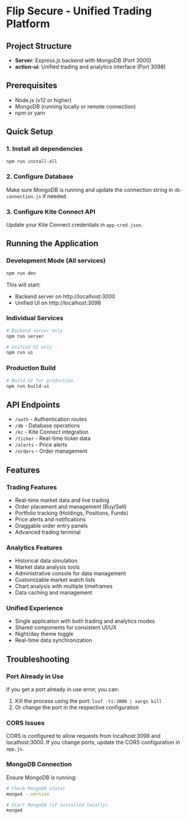 # Flip Secure - Unified Trading Platform

## Project Structure
- **Server**: Express.js backend with MongoDB (Port 3000)
- **action-ui**: Unified trading and analytics interface (Port 3098)

## Prerequisites
- Node.js (v12 or higher)
- MongoDB (running locally or remote connection)
- npm or yarn

## Quick Setup

### 1. Install all dependencies
```bash
npm run install-all
```

### 2. Configure Database
Make sure MongoDB is running and update the connection string in `db-connection.js` if needed.

### 3. Configure Kite Connect API
Update your Kite Connect credentials in `app-cred.json`.

## Running the Application

### Development Mode (All services)
```bash
npm run dev
```
This will start:
- Backend server on http://localhost:3000
- Unified UI on http://localhost:3098

### Individual Services
```bash
# Backend server only
npm run server

# Unified UI only
npm run ui
```

### Production Build
```bash
# Build UI for production
npm run build-ui
```

## API Endpoints
- `/auth` - Authentication routes
- `/db` - Database operations
- `/kc` - Kite Connect integration
- `/ticker` - Real-time ticker data
- `/alerts` - Price alerts
- `/orders` - Order management

## Features

### Trading Features
- Real-time market data and live trading
- Order placement and management (Buy/Sell)
- Portfolio tracking (Holdings, Positions, Funds)
- Price alerts and notifications
- Draggable order entry panels
- Advanced trading terminal

### Analytics Features  
- Historical data simulation
- Market data analysis tools
- Administrative console for data management
- Customizable market watch lists
- Chart analysis with multiple timeframes
- Data caching and management

### Unified Experience
- Single application with both trading and analytics modes
- Shared components for consistent UI/UX
- Night/day theme toggle
- Real-time data synchronization

## Troubleshooting

### Port Already in Use
If you get a port already in use error, you can:
1. Kill the process using the port: `lsof -ti:3000 | xargs kill`
2. Or change the port in the respective configuration

### CORS Issues
CORS is configured to allow requests from localhost:3098 and localhost:3000. If you change ports, update the CORS configuration in `app.js`.

### MongoDB Connection
Ensure MongoDB is running:
```bash
# Check MongoDB status
mongod --version

# Start MongoDB (if installed locally)
mongod
```